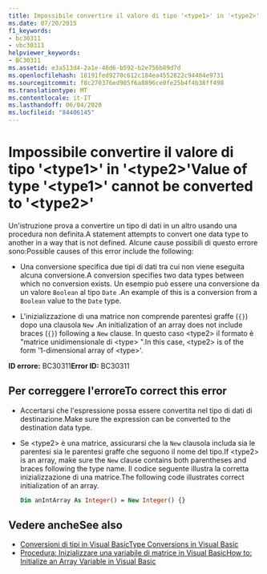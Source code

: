 ```yaml
---
title: Impossibile convertire il valore di tipo '<type1>' in '<type2>'
ms.date: 07/20/2015
f1_keywords:
- bc30311
- vbc30311
helpviewer_keywords:
- BC30311
ms.assetid: e3a513d4-2a1e-46d6-b592-b2e756b89d7d
ms.openlocfilehash: 18191fed9270c612c184ea4552822c94404e9731
ms.sourcegitcommit: f8c270376ed905f6a8896ce0fe25b4f4b38ff498
ms.translationtype: MT
ms.contentlocale: it-IT
ms.lasthandoff: 06/04/2020
ms.locfileid: "84406145"
---
```

# <a name="value-of-type-type1-cannot-be-converted-to-type2"></a><span data-ttu-id="66116-102">Impossibile convertire il valore di tipo '\<type1>' in '\<type2>'</span><span class="sxs-lookup"><span data-stu-id="66116-102">Value of type '\<type1>' cannot be converted to '\<type2>'</span></span>

<span data-ttu-id="66116-103">Un'istruzione prova a convertire un tipo di dati in un altro usando una procedura non definita.</span><span class="sxs-lookup"><span data-stu-id="66116-103">A statement attempts to convert one data type to another in a way that is not defined.</span></span> <span data-ttu-id="66116-104">Alcune cause possibili di questo errore sono:</span><span class="sxs-lookup"><span data-stu-id="66116-104">Possible causes of this error include the following:</span></span>

- <span data-ttu-id="66116-105">Una conversione specifica due tipi di dati tra cui non viene eseguita alcuna conversione.</span><span class="sxs-lookup"><span data-stu-id="66116-105">A conversion specifies two data types between which no conversion exists.</span></span> <span data-ttu-id="66116-106">Un esempio può essere una conversione da un valore `Boolean` al tipo `Date` .</span><span class="sxs-lookup"><span data-stu-id="66116-106">An example of this is a conversion from a `Boolean` value to the `Date` type.</span></span>

- <span data-ttu-id="66116-107">L'inizializzazione di una matrice non comprende parentesi graffe (`{}`) dopo una clausola `New` .</span><span class="sxs-lookup"><span data-stu-id="66116-107">An initialization of an array does not include braces (`{}`) following a `New` clause.</span></span> <span data-ttu-id="66116-108">In questo caso \<type2> il formato è "matrice unidimensionale di \<type> ".</span><span class="sxs-lookup"><span data-stu-id="66116-108">In this case, \<type2> is of the form '1-dimensional array of \<type>'.</span></span>

<span data-ttu-id="66116-109">**ID errore:** BC30311</span><span class="sxs-lookup"><span data-stu-id="66116-109">**Error ID:** BC30311</span></span>

## <a name="to-correct-this-error"></a><span data-ttu-id="66116-110">Per correggere l'errore</span><span class="sxs-lookup"><span data-stu-id="66116-110">To correct this error</span></span>

- <span data-ttu-id="66116-111">Accertarsi che l'espressione possa essere convertita nel tipo di dati di destinazione.</span><span class="sxs-lookup"><span data-stu-id="66116-111">Make sure the expression can be converted to the destination data type.</span></span>

- <span data-ttu-id="66116-112">Se \<type2> è una matrice, assicurarsi che la `New` clausola includa sia le parentesi sia le parentesi graffe che seguono il nome del tipo.</span><span class="sxs-lookup"><span data-stu-id="66116-112">If \<type2> is an array, make sure the `New` clause contains both parentheses and braces following the type name.</span></span> <span data-ttu-id="66116-113">Il codice seguente illustra la corretta inizializzazione di una matrice.</span><span class="sxs-lookup"><span data-stu-id="66116-113">The following code illustrates correct initialization of an array.</span></span>

  ```vb
  Dim anIntArray As Integer() = New Integer() {}
  ```

## <a name="see-also"></a><span data-ttu-id="66116-114">Vedere anche</span><span class="sxs-lookup"><span data-stu-id="66116-114">See also</span></span>

- [<span data-ttu-id="66116-115">Conversioni di tipi in Visual Basic</span><span class="sxs-lookup"><span data-stu-id="66116-115">Type Conversions in Visual Basic</span></span>](../programming-guide/language-features/data-types/type-conversions.md)
- [<span data-ttu-id="66116-116">Procedura: Inizializzare una variabile di matrice in Visual Basic</span><span class="sxs-lookup"><span data-stu-id="66116-116">How to: Initialize an Array Variable in Visual Basic</span></span>](../programming-guide/language-features/arrays/how-to-initialize-an-array-variable.md)

